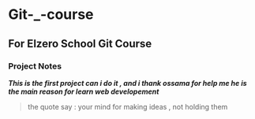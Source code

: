 # Git-_-course
## For Elzero School Git Course
### Project Notes
***This is the first project can i do it , and i thank ossama for help me he is the main reason for learn web developement***
> the quote say : your mind for making ideas , not holding them
